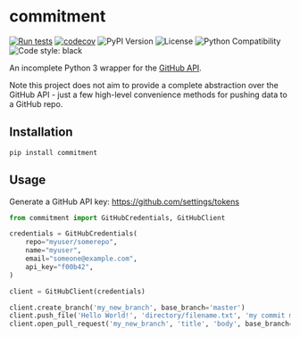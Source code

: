 # commitment

[![Run tests](https://github.com/chris48s/commitment/actions/workflows/test.yml/badge.svg?branch=master)](https://github.com/chris48s/commitment/actions/workflows/test.yml)
[![codecov](https://codecov.io/gh/chris48s/commitment/branch/master/graph/badge.svg?token=4BL8HL7913)](https://codecov.io/gh/chris48s/commitment)
![PyPI Version](https://img.shields.io/pypi/v/commitment.svg)
![License](https://img.shields.io/pypi/l/commitment.svg)
![Python Compatibility](https://img.shields.io/badge/dynamic/json?query=info.requires_python&label=python&url=https%3A%2F%2Fpypi.org%2Fpypi%2Fcommitment%2Fjson)
![Code style: black](https://img.shields.io/badge/code%20style-black-000000.svg)

An incomplete Python 3 wrapper for the [GitHub API](https://developer.github.com/v3/).

Note this project does not aim to provide a complete abstraction over the GitHub API - just a few high-level convenience methods for pushing data to a GitHub repo.

## Installation

`pip install commitment`

## Usage

Generate a GitHub API key: https://github.com/settings/tokens

```python
from commitment import GitHubCredentials, GitHubClient

credentials = GitHubCredentials(
    repo="myuser/somerepo",
    name="myuser",
    email="someone@example.com",
    api_key="f00b42",
)

client = GitHubClient(credentials)

client.create_branch('my_new_branch', base_branch='master')
client.push_file('Hello World!', 'directory/filename.txt', 'my commit message', branch='my_new_branch')
client.open_pull_request('my_new_branch', 'title', 'body', base_branch='master')
```
